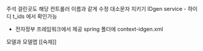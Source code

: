주석 걸린곳도 해당 컨트롤러 이름과 같게 수정
대소문자 지키기
IDgen service -  하이디 t_ids 에서 확인가능
- 전자정부 프레임워크에서 제공 
spring 폴더에 context-idgen.xml 

모델과 모델맵
[[숙제]]
